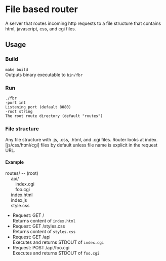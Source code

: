 # File based router

A server that routes incoming http requests to a file structure that contains html, javascript, css, and cgi files.

## Usage

### Build

`make build` \
Outputs binary executable to `bin/fbr`

### Run

```
./fbr
-port int
Listening port (default 8080)
-root string
The root route directory (default "routes")
```

### File structure

Any file structure with .js, .css, .html, and .cgi files.
Router looks at index.[js/css/html/cgi] files by default unless file name is explicit in the request URL.

#### Example

routes/ -- (root)\
&emsp; api/\
&emsp;&emsp; index.cgi \
&emsp;&emsp; foo.cgi \
&emsp; index.html\
&emsp; index.js\
&emsp; style.css

- Request: GET / \
  Returns content of `index.html`
- Request: GET /styles.css \
  Returns content of `styles.css`
- Request: GET /api \
  Executes and returns STDOUT of `index.cgi`
- Request: POST /api/foo.cgi \
  Executes and returns STDOUT of `foo.cgi`
